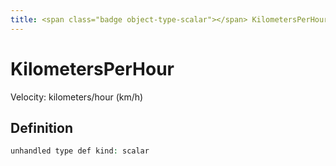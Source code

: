 ```yaml
---
title: <span class="badge object-type-scalar"></span> KilometersPerHour
---
```

# <span class="badge object-type-scalar"></span> KilometersPerHour

Velocity: kilometers/hour (km/h)

## Definition

```php
unhandled type def kind: scalar
```
